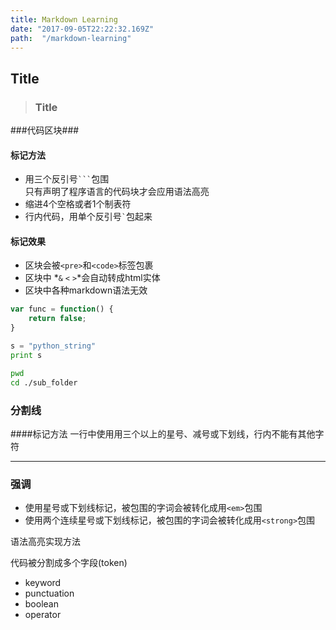 ```yaml
---
title: Markdown Learning
date: "2017-09-05T22:22:32.169Z"
path:  "/markdown-learning"
---
```


## Title
> ### Title

###代码区块###
#### 标记方法
- 用三个反引号<code>&#96;&#96;&#96;</code>包围  
  只有声明了程序语言的代码块才会应用语法高亮
- 缩进4个空格或者1个制表符
- 行内代码，用单个反引号<code>&#96;</code>包起来

#### 标记效果
- 区块会被`<pre>`和`<code>`标签包裹
- 区块中 *`&` `<` `>`*会自动转成html实体 
- 区块中各种markdown语法无效

```javascript
var func = function() {
    return false;
}
```

```python
s = "python_string"
print s
```

```bash
pwd 
cd ./sub_folder
```

### 分割线
####标记方法
一行中使用用三个以上的星号、减号或下划线，行内不能有其他字符
___


### 强调

- 使用星号或下划线标记，被包围的字词会被转化成用`<em>`包围
- 使用两个连续星号或下划线标记，被包围的字词会被转化成用`<strong>`包围


语法高亮实现方法

代码被分割成多个字段(token)
- keyword
- punctuation
- boolean
- operator